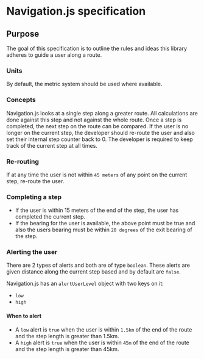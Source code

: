 # Navigation.js specification

## Purpose
The goal of this specification is to outline the rules and ideas this library adheres to guide a user along a route.

### Units
By default, the metric system should be used where available.

### Concepts
Navigation.js looks at a single step along a greater route. All calculations are done against this step and not against the whole route. Once a step is completed, the next step on the route can be compared. If the user is no longer on the current step, the developer should re-route the user and also set their internal step counter back to 0. The developer is required to keep track of the current step at all times.

### Re-routing
If at any time the user is not within `45 meters` of any point on the current step, re-route the user.

### Completing a step
* If the user is within 15 meters of the end of the step, the user has completed the current step.
* If the bearing for the user is available, the above point must be true and also the users bearing must be within `20 degrees` of the exit bearing of the step.

### Alerting the user
There are 2 types of alerts and both are of type `boolean`. These alerts are given distance along the current step based and by default are `false`.

Navigation.js has an `alertUserLevel` object with two keys on it:
* `low`
* `high`

#### When to alert
* A `low` alert is `true` when the user is within `1.5km` of the end of the route and the step length is greater than 1.5km.
* A `high` alert is `true` when the user is within `45m` of the end of the route and the step length is greater than 45km.
